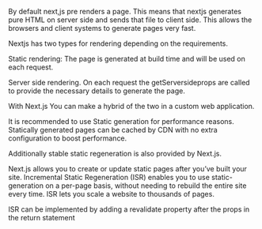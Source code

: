 By default next,js pre renders a page. This means that nextjs generates pure HTML on server side and sends that file to client side. This allows the browsers and client systems to generate pages very fast.

Nextjs has two types for rendering depending on the requirements. 

Static rendering: The page is generated at build time and will be used on each request.

Server side rendering. On each request the getServersideprops are called to provide the necessary details to generate the page.

With Next.js You can make a hybrid of the two in a custom  web application.

It is recommended to use  Static generation for performance reasons. Statically generated pages can be cached by CDN with no extra configuration to boost performance. 

Additionally stable static regeneration is also provided by Next.js.

Next.js allows you to create or update static pages after  you’ve built your site. Incremental Static Regeneration (ISR) enables you to use static-generation on a per-page basis, without needing to rebuild the entire site every time. ISR lets you scale a website to thousands of pages.

 ISR can be implemented by adding a revalidate property after the props in the return statement 


